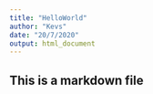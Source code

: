 ```yaml
---
title: "HelloWorld"
author: "Kevs"
date: "20/7/2020"
output: html_document
---
```



## This is a markdown file
